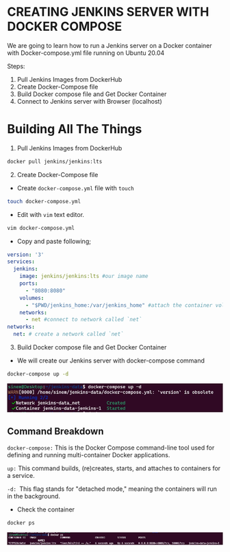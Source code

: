 # CREATING JENKINS SERVER WITH DOCKER COMPOSE 

We are going to learn how to run a Jenkins server on a Docker container with Docker-compose.yml file running on Ubuntu 20.04

Steps:
1. Pull Jenkins Images from DockerHub
2. Create Docker-Compose file
3. Build Docker compose file and Get Docker Container
4. Connect to Jenkins server with Browser (localhost)

# Building All The Things 
1. Pull Jenkins Images from DockerHub

```bash
docker pull jenkins/jenkins:lts
```

2. Create Docker-Compose file

- Create `docker-compose.yml` file with `touch`

```bash
touch docker-compose.yml
```

- Edit with `vim` text editor. 

```bash
vim docker-compose.yml
```
- Copy and paste following; 

```yml
version: '3'
services:
  jenkins:
    image: jenkins/jenkins:lts #our image name
    ports:
      - "8080:8080"
    volumes:
      - "$PWD/jenkins_home:/var/jenkins_home" #attach the container volume
    networks:
      - net #connect to network called `net`
networks:
  net: # create a network called `net`
```

3. Build Docker compose file and Get Docker Container

- We will create our Jenkins server with docker-compose command

```bash
docker-compose up -d
```
![](./images/docker-compose-up.jpg)


## Command Breakdown
`docker-compose:` This is the Docker Compose command-line tool used for defining and running multi-container Docker applications.


`up:` This command builds, (re)creates, starts, and attaches to containers for a service.


`-d: `This flag stands for "detached mode," meaning the containers will run in the background.


- Check the container 

```bash
docker ps
```

![](./images/docker%20ps.jpg)
